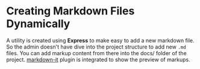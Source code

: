 # Creating Markdown Files Dynamically

A utility is created using **Express** to make easy to add a new markdown file. So the admin doesn't have dive into the project structure to add new `.md` files. You can add markup content from there into the docs/ folder of the project. [markdown-it](https://github.com/markdown-it/markdown-it) plugin is integrated to show the preview of markups.
